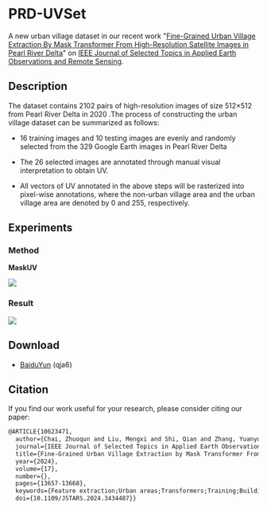 # PRD-UVSet

A new urban village dataset in our recent work "[Fine-Grained Urban Village Extraction By Mask Transformer From High-Resolution Satellite Images in Pearl River Delta](https://ieeexplore.ieee.org/document/10623471)" on [IEEE Journal of Selected Topics in Applied Earth Observations and Remote Sensing](https://ieeexplore.ieee.org/xpl/RecentIssue.jsp?punumber=4609443).

## Description

The dataset contains 2102 pairs of high-resolution images of size 512×512 from Pearl River Delta in 2020 .The process of constructing the urban village dataset can be summarized as follows: 

* 16 training images and 10 testing images are evenly and randomly selected from the 329 Google Earth images in Pearl River Delta

* The 26 selected images are annotated through manual visual interpretation to obtain UV. 

* All vectors of UV annotated in the above steps will be rasterized into pixel-wise annotations, where the non-urban village area and the urban village area are denoted by 0 and 255, respectively.

## Experiments

### Method

**MaskUV**

![](C:\Users\czq\AppData\Roaming\marktext\images\2024-08-12-23-32-25-image.png)

### Result

![](C:\Users\czq\AppData\Roaming\marktext\images\2024-08-12-23-34-01-image.png)

## Download

* [BaiduYun](https://pan.baidu.com/s/115aI9PpC7OzRdi9MS4gRVw) (qja6) 
  

## Citation

If you find our work useful for your research, please consider citing our paper:

```latex
@ARTICLE{10623471,
  author={Chai, Zhuoqun and Liu, Mengxi and Shi, Qian and Zhang, Yuanyuan and Zuo, Minglin and He, Da},
  journal={IEEE Journal of Selected Topics in Applied Earth Observations and Remote Sensing}, 
  title={Fine-Grained Urban Village Extraction by Mask Transformer From High-Resolution Satellite Images in Pearl River Delta}, 
  year={2024},
  volume={17},
  number={},
  pages={13657-13668},
  keywords={Feature extraction;Urban areas;Transformers;Training;Buildings;Rivers;Remote sensing;Deep learning;Pearl River Delta (PRD);remote sensing;urban villages (UVs);urbanization},
  doi={10.1109/JSTARS.2024.3434487}}

```
